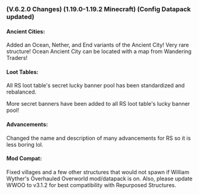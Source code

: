 ### **(V.6.2.0 Changes) (1.19.0-1.19.2 Minecraft) (Config Datapack updated)**

#### Ancient Cities:
Added an Ocean, Nether, and End variants of the Ancient City! Very rare structure!
 Ocean Ancient City can be located with a map from Wandering Traders!

#### Loot Tables:
All RS loot table's secret lucky banner pool has been standardized and rebalanced.

More secret banners have been added to all RS loot table's lucky banner pool!

#### Advancements:
Changed the name and description of many advancements for RS so it is less boring lol.

#### Mod Compat:
Fixed villages and a few other structures that would not spawn if William Wyther's Overhauled Overworld mod/datapack is on.
 Also, please update WWOO to v3.1.2 for best compatibility with Repurposed Structures.